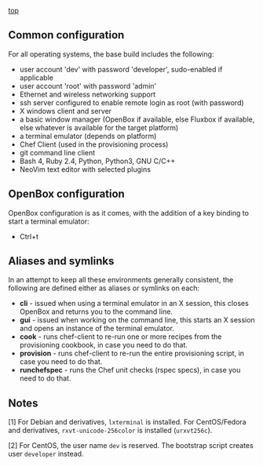 [top](README.md)

## Common configuration 

For all operating systems, the base build includes the following:

- user account 'dev' with password 'developer', sudo-enabled if applicable
- user account 'root' with password 'admin'
- Ethernet and wireless networking support 
- ssh server configured to enable remote login as root (with password)
- X windows client and server
- a basic window manager (OpenBox if available, else Fluxbox if available, else whatever is available for the target platform)
- a terminal emulator (depends on platform)
- Chef Client (used in the provisioning process)
- git command line client 
- Bash 4, Ruby 2.4, Python, Python3, GNU C/C++
- NeoVim text editor with selected plugins

## OpenBox configuration

OpenBox configuration is as it comes, with the addition of a key binding to start a terminal emulator:

- Ctrl+t

## Aliases and symlinks 

In an attempt to keep all these environments generally consistent, the following are defined either as aliases or symlinks on each:

- **cli** - issued when using a terminal emulator in an X session, this closes OpenBox and returns you to the command line.
- **gui** - issued when working on the command line, this starts an X session and opens an instance of the terminal emulator. 
- **cook** - runs chef-client to re-run one or more recipes from the provisioning cookbook, in case you need to do that.
- **provision** - runs chef-client to re-run the entire provisioning script, in case you need to do that.
- **runchefspec** - runs the Chef unit checks (rspec specs), in case you need to do that.

## Notes 

[1] For Debian and derivatives, ```lxterminal``` is installed. For CentOS/Fedora and derivatives, ```rxvt-unicode-256color``` is installed (```urxvt256c```). 

[2] For CentOS, the user name ```dev``` is reserved. The bootstrap script creates user ```developer``` instead. 